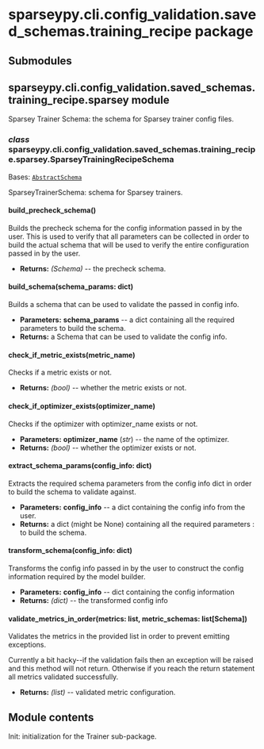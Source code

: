 # sparseypy.cli.config_validation.saved_schemas.training_recipe package

## Submodules

## sparseypy.cli.config_validation.saved_schemas.training_recipe.sparsey module

Sparsey Trainer Schema: the schema for Sparsey trainer config files.

### *class* sparseypy.cli.config_validation.saved_schemas.training_recipe.sparsey.SparseyTrainingRecipeSchema

Bases: [`AbstractSchema`](sparseypy.cli.config_validation.saved_schemas.md#sparseypy.cli.config_validation.saved_schemas.abs_schema.AbstractSchema)

SparseyTrainerSchema: schema for Sparsey trainers.

#### build_precheck_schema()

Builds the precheck schema for the config information
passed in by the user. This is used to verify that all parameters
can be collected in order to build the actual schema that will
be used to verify the entire configuration passed in by the
user.

* **Returns:**
   *(Schema)* -- the precheck schema.

#### build_schema(schema_params: dict)

Builds a schema that can be used to validate the passed in
config info.

* **Parameters:**
  **schema_params** -- a dict containing all the required
  parameters to build the schema.
* **Returns:**
  a Schema that can be used to validate the config info.

#### check_if_metric_exists(metric_name)

Checks if a metric exists or not.

* **Returns:**
   *(bool)* -- whether the metric exists or not.

#### check_if_optimizer_exists(optimizer_name)

Checks if the optimizer with optimizer_name exists or not.

* **Parameters:**
  **optimizer_name** (*str*) -- the name of the optimizer.
* **Returns:**
   *(bool)* -- whether the optimizer exists or not.

#### extract_schema_params(config_info: dict)

Extracts the required schema parameters from the config info dict
in order to build the schema to validate against.

* **Parameters:**
  **config_info** -- a dict containing the config info from the
  user.
* **Returns:**
  a dict (might be None) containing all the required parameters
  : to build the schema.

#### transform_schema(config_info: dict)

Transforms the config info passed in by the user to
construct the config information required by the model builder.

* **Parameters:**
  **config_info** -- dict containing the config information
* **Returns:**
   *(dict)* -- the transformed config info

#### validate_metrics_in_order(metrics: list, metric_schemas: list[Schema])

Validates the metrics in the provided list in order to prevent
emitting exceptions.

Currently a bit hacky--if the validation fails then an exception
will be raised and this method will not return. Otherwise if you
reach the return statement all metrics validated successfully.

* **Returns:**
   *(list)* -- validated metric configuration.

## Module contents

Init: initialization for the Trainer sub-package.
